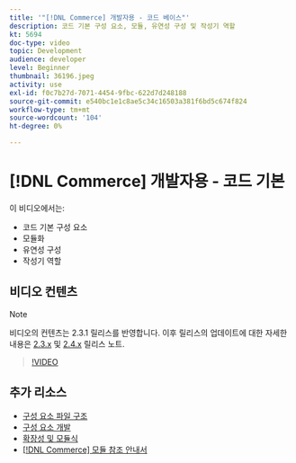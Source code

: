```yaml
---
title: '"[!DNL Commerce] 개발자용 - 코드 베이스"'
description: 코드 기본 구성 요소, 모듈, 유연성 구성 및 작성기 역할
kt: 5694
doc-type: video
topic: Development
audience: developer
level: Beginner
thumbnail: 36196.jpeg
activity: use
exl-id: f0c7b27d-7071-4454-9fbc-622d7d248188
source-git-commit: e540bc1e1c8ae5c34c16503a381f6bd5c674f824
workflow-type: tm+mt
source-wordcount: '104'
ht-degree: 0%

---
```


# [!DNL Commerce] 개발자용 - 코드 기본

이 비디오에서는:

- 코드 기본 구성 요소
- 모듈화
- 유연성 구성
- 작성기 역할

## 비디오 컨텐츠

>[!NOTE]
>
>비디오의 컨텐츠는 2.3.1 릴리스를 반영합니다. 이후 릴리스의 업데이트에 대한 자세한 내용은 [ 2.3.x](https://devdocs.magento.com/guides/v2.3/release-notes/bk-release-notes.html) 및 [2.4.x](https://devdocs.magento.com/guides/v2.4/release-notes/bk-release-notes.html) 릴리스 노트.

>[!VIDEO](https://video.tv.adobe.com/v/36196?quality=12&learn=on)

## 추가 리소스

- [구성 요소 파일 구조](https://devdocs.magento.com/guides/v2.4/extension-dev-guide/prepare/prepare_file-str.html)
- [구성 요소 개발](https://devdocs.magento.com/guides/v2.4/extension-dev-guide/module-development.html)
- [확장성 및 모듈식](https://devdocs.magento.com/guides/v2.4/architecture/extensibility.html)
- [[!DNL Commerce] 모듈 참조 안내서](https://devdocs.magento.com/guides/v2.4/mrg/intro.html)
